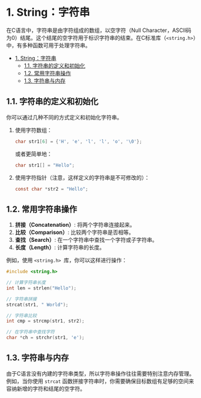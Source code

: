 # 1. String：字符串

在C语言中，字符串是由字符组成的数组，以空字符（Null Character，ASCII码为0）结尾。这个结尾的空字符用于标识字符串的结束。在C标准库（`<string.h>`）中，有多种函数可用于处理字符串。

- [1. String：字符串](#1-string字符串)
  - [1.1. 字符串的定义和初始化](#11-字符串的定义和初始化)
  - [1.2. 常用字符串操作](#12-常用字符串操作)
  - [1.3. 字符串与内存](#13-字符串与内存)

## 1.1. 字符串的定义和初始化

你可以通过几种不同的方式定义和初始化字符串。

1. 使用字符数组：

    ```c
    char str1[6] = {'H', 'e', 'l', 'l', 'o', '\0'};
    ```

    或者更简单地：

    ```c
    char str1[] = "Hello";
    ```

2. 使用字符指针（注意，这样定义的字符串是不可修改的）：

    ```c
    const char *str2 = "Hello";
    ```

## 1.2. 常用字符串操作

1. **拼接（Concatenation）**: 将两个字符串连接起来。
2. **比较（Comparison）**: 比较两个字符串是否相等。
3. **查找（Search）**: 在一个字符串中查找一个字符或子字符串。
4. **长度（Length）**: 计算字符串的长度。

例如，使用 `<string.h> `库，你可以这样进行操作：

```c
#include <string.h>

// 计算字符串长度
int len = strlen("Hello");

// 字符串拼接
strcat(str1, " World");

// 字符串比较
int cmp = strcmp(str1, str2);

// 在字符串中查找字符
char *ch = strchr(str1, 'e');
```

## 1.3. 字符串与内存

由于C语言没有内建的字符串类型，所以字符串操作往往需要特别注意内存管理。例如，当你使用 `strcat` 函数拼接字符串时，你需要确保目标数组有足够的空间来容纳新增的字符和结尾的空字符。
